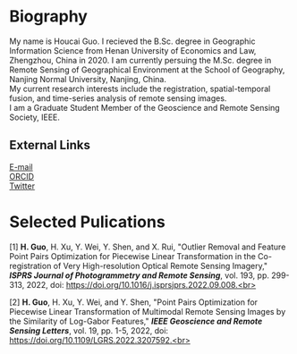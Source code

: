 # Biography
  My name is Houcai Guo. I recieved the B.Sc. degree in Geographic Information Science from Henan University of Economics and Law, Zhengzhou, China in 2020. I am currently persuing the M.Sc. degree in Remote Sensing of Geographical Environment at the School of Geography, Nanjing Normal University, Nanjing, China.<br>
  My current research interests include the registration, spatial-temporal fusion, and time-series analysis of remote sensing images.<br>
  I am a Graduate Student Member of the Geoscience and Remote Sensing Society, IEEE.<br>

## External Links
  [E-mail](mailto:guohoucai@nnu.edu.cn)<br> 
  [ORCID](https://orcid.org/0000-0001-8275-5316)<br> 
  [Twitter](https://twitter.com/naivechild_ghc)<br> 

# Selected Pulications  
[1] **H. Guo**, H. Xu, Y. Wei, Y. Shen, and X. Rui, "Outlier Removal and Feature Point Pairs Optimization for Piecewise Linear Transformation in the Co-registration of Very High-resolution Optical Remote Sensing Imagery," ***ISPRS Journal of Photogrammetry and Remote Sensing***, vol. 193, pp. 299-313, 2022, doi: https://doi.org/10.1016/j.isprsjprs.2022.09.008.<br> 

[2] **H. Guo**, H. Xu, Y. Wei, and Y. Shen, "Point Pairs Optimization for Piecewise Linear Transformation of Multimodal Remote Sensing Images by the Similarity of Log-Gabor Features," ***IEEE Geoscience and Remote Sensing Letters***, vol. 19, pp. 1-5, 2022, doi: https://doi.org/10.1109/LGRS.2022.3207592.<br> 

